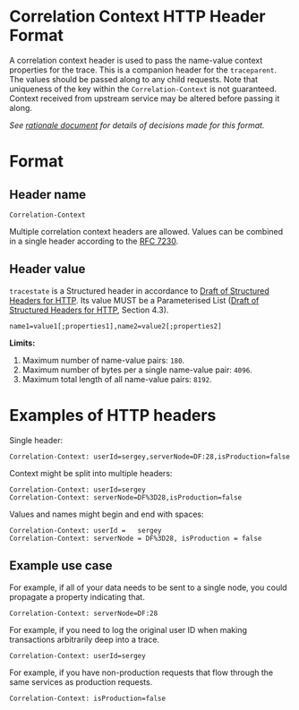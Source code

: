 # Correlation Context HTTP Header Format

A correlation context header is used to pass the name-value context properties for the trace. This is a companion header for the `traceparent`. The values should be passed along to any child requests. Note that uniqueness of the key within the `Correlation-Context` is not guaranteed. Context received from upstream service may be altered before passing it along.

*See [rationale document](HTTP_HEADER_FORMAT_RATIONALE.md) for details of decisions made for this format.*

# Format

## Header name

`Correlation-Context`

Multiple correlation context headers are allowed. Values can be combined in a single header according to the [RFC 7230](https://tools.ietf.org/html/rfc7230#page-24).

## Header value

`tracestate` is a Structured header in accordance to [Draft of Structured Headers for HTTP](http://httpwg.org/http-extensions/draft-ietf-httpbis-header-structure.html). Its value MUST be a Parameterised List ([Draft of Structured Headers for HTTP](http://httpwg.org/http-extensions/draft-ietf-httpbis-header-structure.html), Section 4.3).

`name1=value1[;properties1],name2=value2[;properties2]`

**Limits:**
1. Maximum number of name-value pairs: `180`.
2. Maximum number of bytes per a single name-value pair: `4096`.
3. Maximum total length of all name-value pairs: `8192`.

# Examples of HTTP headers

Single header: 

```
Correlation-Context: userId=sergey,serverNode=DF:28,isProduction=false
```

Context might be split into multiple headers:

```
Correlation-Context: userId=sergey
Correlation-Context: serverNode=DF%3D28,isProduction=false
```

Values and names might begin and end with spaces:

```
Correlation-Context: userId =   sergey
Correlation-Context: serverNode = DF%3D28, isProduction = false
```

## Example use case

For example, if all of your data needs to be sent to a single node, you could propagate a property indicating that.
```
Correlation-Context: serverNode=DF:28
```

For example, if you need to log the original user ID when making transactions arbitrarily deep into a trace.
```
Correlation-Context: userId=sergey
```

For example, if you have non-production requests that flow through the same services as production requests.
```
Correlation-Context: isProduction=false
```

